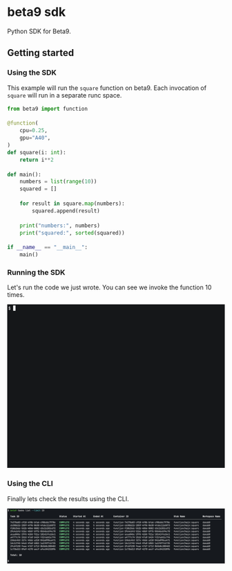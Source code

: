 # beta9 sdk

Python SDK for Beta9.

## Getting started

### Using the SDK

This example will run the `square` function on beta9. Each invocation of `square` will run in a separate runc space.

```python
from beta9 import function

@function(
    cpu=0.25,
    gpu="A40",
)
def square(i: int):
    return i**2

def main():
    numbers = list(range(10))
    squared = []

    for result in square.map(numbers):
        squared.append(result)

    print("numbers:", numbers)
    print("squared:", sorted(squared))

if __name__ == "__main__":
    main()

```

### Running the SDK

Let's run the code we just wrote. You can see we invoke the function 10 times.

![demo gif](docs/demo.gif)


### Using the CLI

Finally lets check the results using the CLI.

![demo list tasks](docs/demo-list-tasks.png)
